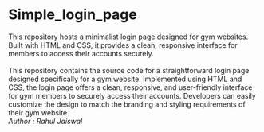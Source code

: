 # Simple_login_page
This repository hosts a minimalist login page designed for gym websites. Built with HTML and CSS, it provides a clean, responsive interface for members to access their accounts securely.
<br> <br>
This repository contains the source code for a straightforward login page designed specifically for a gym website. Implemented using HTML and CSS, the login page offers a clean, responsive, and user-friendly interface for gym members to securely access their accounts. Developers can easily customize the design to match the branding and styling requirements of their gym website.
<br>
<em>Author : Rahul Jaiswal </em>
